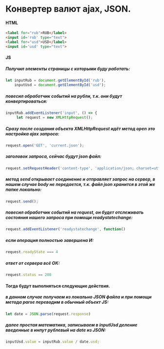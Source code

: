 # Конвертер валют ajax, JSON.
#### HTML
```html
<label for="rub">RUB</label>
<input id='rub' type="text">
<label for="usd">USD</label>
<input id='usd' type="text">
```
#### JS
##### Получил элементы страницы с которыми буду работать:
```javascript
let inputRub = document.getElementById('rub'),
    inputUsd = document.getElementById('usd');
```
##### повесил обработчик событий на рубли, т.к. они будут конвертироваться:
```javascript
inputRub.addEventListener('input', () => {
     let request = new XMLHttpRequest();
```
##### Сразу после создания объекта XMLHttpRequest идёт метод open это настройка ajax запроса:
```javascript
request.open('GET', 'current.json');
```
##### заголовок запроса, сейчас будут json файл:
```javascript
request.setRequestHeader('content-type', 'application/json; charset=utf-8');
```
##### метод send открывает соединение и отправляет запрос на сервер, в нашем случае body не передается, т.к. файл json хранится в этой же папке локально:
```javascript
request.send();
```
##### повесил обработчик событий на request, он будет отслеживать состояния нашего запроса при помощи readystatechange:
```javascript
request.addEventListener('readystatechange', function()
```
##### если операция полностью завершена И:
```javascript
request.readyState === 4
```
##### ответ от сервера всё ОК:
```javascript
request.status == 200
```
#### Тогда будут выполняться следующие действия.
##### в данном случае получаем из локально JSON файла и при помощи метода parse переводим в обычный объект JS:
```javascript
let date = JSON.parse(request.response)
```
##### далее простая математика, записываем в inputUsd деление введенные в инпут рублевый на date из JSON:
```javascript
inputUsd.value = inputRub.value / date.usd;
```
